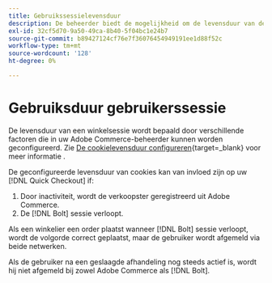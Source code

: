 ```yaml
---
title: Gebruikssessielevensduur
description: De beheerder biedt de mogelijkheid om de levensduur van de cookie van uw Adobe Commerce-gebruiker te configureren voor de [!DNL Quick Checkout] extensie.
exl-id: 32cf5d70-9a50-49ca-8b40-5f04bc1e24b7
source-git-commit: b89427124cf76e7f36076454949191ee1d88f52c
workflow-type: tm+mt
source-wordcount: '128'
ht-degree: 0%

---
```


# Gebruiksduur gebruikerssessie

De levensduur van een winkelsessie wordt bepaald door verschillende factoren die in uw Adobe Commerce-beheerder kunnen worden geconfigureerd. Zie [De cookielevensduur configureren](https://experienceleague.adobe.com/docs/commerce-admin/customers/customer-accounts/configure/customer-online-options.html){target=_blank} voor meer informatie .

De geconfigureerde levensduur van cookies kan van invloed zijn op uw [!DNL Quick Checkout] if:

1. Door inactiviteit, wordt de verkoopster geregistreerd uit Adobe Commerce.
1. De [!DNL Bolt] sessie verloopt.

Als een winkelier een order plaatst wanneer [!DNL Bolt] sessie verloopt, wordt de volgorde correct geplaatst, maar de gebruiker wordt afgemeld via beide netwerken.

Als de gebruiker na een geslaagde afhandeling nog steeds actief is, wordt hij niet afgemeld bij zowel Adobe Commerce als [!DNL Bolt].
